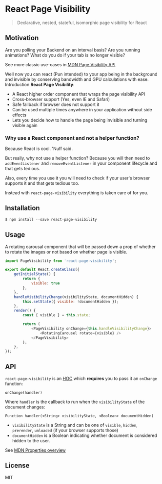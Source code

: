 # React Page Visibility
> Declarative, nested, stateful, isomorphic page visibility for React

## Motivation

Are you polling your Backend on an interval basis? Are you running animations? What do you do if your tab is no longer visible?

See more classic use-cases in [MDN Page Visibility API](https://developer.mozilla.org/en-US/docs/Web/API/Page_Visibility_API#Use_cases)

Well now you can react (Pun intended) to your app being in the background and invisible by conserving bandwidth and GPU calculations with ease.
Introduction **React Page Visibility**:

- A React higher order component that wraps the page visibility API
- Cross-browser support (Yes, even IE and Safari)
- Safe fallback if browser does not support it
- Can be used multiple times anywhere in your application without side effects
- Lets you decide how to handle the page being invisible and turning visible again

### Why use a React component and not a helper function?

Because React is cool. 'Nuff said.

But really, why not use a helper function?
Because you will then need to `addEventListener` and `removeEventListener` in your component lifecycle and that gets tedious.

Also, every time you use it you will need to check if your user's browser supports it and that gets tedious too.

Instead with `react-page-visibility` everything is taken care of for you.

## Installation

```js
$ npm install --save react-page-visibility
```

## Usage

A rotating carousal component that will be passed down a prop of whether to rotate the images
or not based on whether page is visible.

```js
import PageVisibility from 'react-page-visibility';

export default React.createClass({
    getInitialState() {
        return {
            visible: true
        },
    },
    handleVisibilityChange(visibilityState, documentHidden) {
        this.setState({ visible: !documentHidden });
    },
    render() {
        const { visible } = this.state;

        return (
            <PageVisibility onChange={this.handleVisibilityChange}>
                <RotatingCarousel rotate={visible} />
            </PageVisibility>
        );
    },
});
```

## API

`react-page-visibility` is an [HOC](https://medium.com/@franleplant/react-higher-order-components-in-depth-cf9032ee6c3e) which **requires** you to pass it an `onChange` function:

`onChange(handler)`

Where `handler` is the callback to run when the `visibilityState` of the document changes:

`Function handler(<String> visibilityState, <Boolean> documentHidden)`

- `visibilityState` is a String and can be one of `visible`, `hidden`, `prerender`, `unloaded` (if your browser supports those)
- `documentHidden` is a Boolean indicating whether document is considered hidden to the user.

See [MDN Properties overview](https://developer.mozilla.org/en-US/docs/Web/API/Page_Visibility_API#Properties_overview)

## License

MIT
